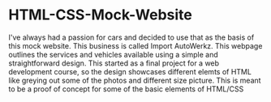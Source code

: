 # HTML-CSS-Mock-Website
I've always had a passion for cars and decided to use that as the basis of this mock website. This business is called Import AutoWerkz. 
This webpage outlines the services and vehicles available using a simple and straightforward design.
This started as a final project for a web development course, so the design showcases different elemts of HTML like greying out some of the photos and different size picture.
This is meant to be a proof of concept for some of the basic elements of HTML/CSS
